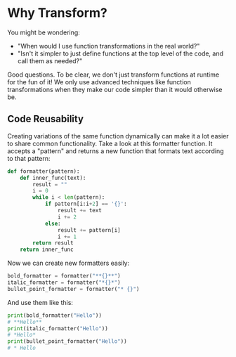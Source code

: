 # Why Transform?

You might be wondering:

- "When would I use function transformations in the real world?"
- "Isn't it simpler to just define functions at the top level of the code, and call them as needed?"

Good questions. To be clear, we don't just transform functions at runtime for the fun of it! We only use advanced techniques like function transformations when they make our code simpler than it would otherwise be.

## Code Reusability

Creating variations of the same function dynamically can make it a lot easier to share common functionality. Take a look at this formatter function. It accepts a "pattern" and returns a new function that formats text according to that pattern:

```py
def formatter(pattern):
    def inner_func(text):
        result = ""
        i = 0
        while i < len(pattern):
            if pattern[i:i+2] == '{}':
                result += text
                i += 2
            else:
                result += pattern[i]
                i += 1
        return result
    return inner_func
```

Now we can create new formatters easily:

```py
bold_formatter = formatter("**{}**")
italic_formatter = formatter("*{}*")
bullet_point_formatter = formatter("* {}")
```

And use them like this:

```py
print(bold_formatter("Hello"))
# **Hello**
print(italic_formatter("Hello"))
# *Hello*
print(bullet_point_formatter("Hello"))
# * Hello
```
